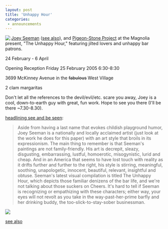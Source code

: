 ```yaml
---
layout: post
title: 'Unhappy Hour'
categories:
 - announcements
---
```


<a href="http://www.sindustrydesigns.com/unhappy/unhappy_02.htm"><img src="http://danielsjourney.com/blog/files/2005/02/unhappy_02.jpg" align="left" /><a href="http://www.joeyseeman.com/">Joey Seeman</a> (<a href="http://www.sindustrydesigns.com">see also</a>), and <a href="http://pigeonstoneproject.com" title="not much to see there yet. working on that atm.">Pigeon-Stone Project</a> at the Magnolia present, "The Unhappy Hour," featuring jilted lovers and unhappy bar patrons.



24 February - 6 April



Opening Reception
Friday 25 February 2005
6:30-8:30



3699 McKinney Avenue
in the <s>fabulous</s> West Village


2 clam margaritas



Don't let all the references to the devil/evil/etc. scare you away, Joey is a cool, down-to-earth guy with great, fun work. Hope to see you there (I'll be there ~7.30-8.30).



<a href="http://www.dallasobserver.com/issues/2005-02-24/calendar/seebeseen.html">headlining see and be seen</a>:<blockquote>Aside from having a last name that evokes childish playground humor, Joey Seeman is a nationally and locally acclaimed artist (just look at the work he does for this paper) with an art style that broils in its expressionism. The main thing to remember is that Seeman's paintings are not family-friendly. His art is decrepit, sleazy, disgusting, embarrassing, lustful, homoerotic, misogynistic, lurid and cheap. And in an America that seems to have lost touch with reality as it drifts further and further to the right, his style is stirring, meaningful, soothing, unapologetic, innocent, beautiful, relevant, insightful and obtuse. Seeman's latest visual compilation is titled The Unhappy Hour, which depicts those familiar denizens of the bar life, and we're not talking about those suckers on Cheers. It's hard to tell if Seeman is recognizing or empathizing with these characters; either way, your eyes will not revolt as you take in the way-past-her-prime barfly and her drinking buddy, the too-slick-to-stay-sober businessman.</blockquote>
<a href="http://daniel.integrationresearch.org/blog/index.php?file=2004_08.xml&id=16005203"><img src="http://danielsjourney.com/blog/files/2004/08/IRGallery_opening1-1.3.jpg" /></a>



<a href="http://www.punkymoms.com/">see also</a>